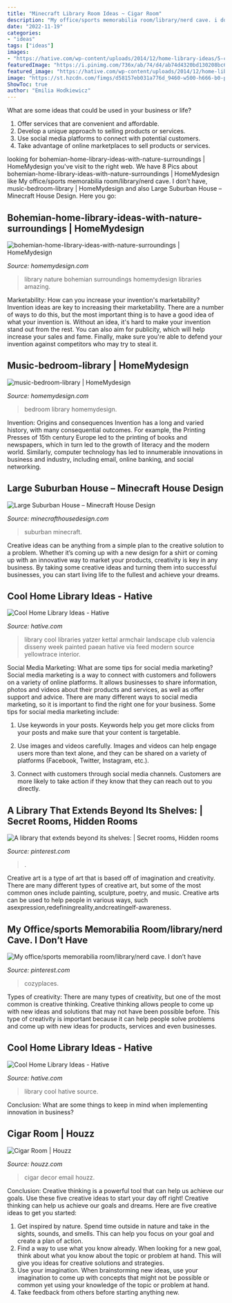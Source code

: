 ```yaml
---
title: "Minecraft Library Room Ideas ~ Cigar Room"
description: "My office/sports memorabilia room/library/nerd cave. i don’t have"
date: "2022-11-19"
categories:
- "ideas"
tags: ["ideas"]
images:
- "https://hative.com/wp-content/uploads/2014/12/home-library-ideas/5-cool-home-library-ideas.jpg"
featuredImage: "https://i.pinimg.com/736x/ab/74/d4/ab74d4320bd130208bc6a3e2fe343c73.jpg"
featured_image: "https://hative.com/wp-content/uploads/2014/12/home-library-ideas/5-cool-home-library-ideas.jpg"
image: "https://st.hzcdn.com/fimgs/d58157eb031a776d_9460-w500-h666-b0-p0--traditional-family-room.jpg"
ShowToc: true
author: "Emilia Hodkiewicz"
---
```



What are some ideas that could be used in your business or life?
1. Offer services that are convenient and affordable.
2. Develop a unique approach to selling products or services.
3. Use social media platforms to connect with potential customers. 
4. Take advantage of online marketplaces to sell products or services.

	

		
looking for bohemian-home-library-ideas-with-nature-surroundings | HomeMydesign you've visit to the right web. We have 8 Pics about bohemian-home-library-ideas-with-nature-surroundings | HomeMydesign like My office/sports memorabilia room/library/nerd cave. I don’t have, music-bedroom-library | HomeMydesign and also Large Suburban House – Minecraft House Design. Here you go:
		
    
## Bohemian-home-library-ideas-with-nature-surroundings | HomeMydesign

<img loading=lazy src="https://homemydesign.com/wp-content/uploads/2018/08/bohemian-home-library-ideas-with-nature-surroundings.jpg" onerror="this.onerror=null;this.src='https://tse3.mm.bing.net/th?id=OIP.f-XSSSDrvnTz39bF0YQnPwHaLH&amp;pid=15.1';" alt="bohemian-home-library-ideas-with-nature-surroundings | HomeMydesign">

_Source: homemydesign.com_

>library nature bohemian surroundings homemydesign libraries amazing. 

	

Marketability: How can you increase your invention's marketability?
Invention ideas are key to increasing their marketability. There are a number of ways to do this, but the most important thing is to have a good idea of what your invention is. Without an idea, it's hard to make your invention stand out from the rest. You can also aim for publicity, which will help increase your sales and fame. Finally, make sure you're able to defend your invention against competitors who may try to steal it.

    
## Music-bedroom-library | HomeMydesign

<img loading=lazy src="https://homemydesign.com/wp-content/uploads/2014/11/music-bedroom-library.jpg" onerror="this.onerror=null;this.src='https://tse4.mm.bing.net/th?id=OIP.fGSR9-vcHWNcrEVifStQvQHaKp&amp;pid=15.1';" alt="music-bedroom-library | HomeMydesign">

_Source: homemydesign.com_

>bedroom library homemydesign. 

	

Invention: Origins and consequences
Invention has a long and varied history, with many consequential outcomes. For example, the Printing Presses of 15th century Europe led to the printing of books and newspapers, which in turn led to the growth of literacy and the modern world. Similarly, computer technology has led to innumerable innovations in business and industry, including email, online banking, and social networking.

    
## Large Suburban House – Minecraft House Design

<img loading=lazy src="https://minecrafthousedesign.com/wp-content/uploads/2015/07/Large-Suburban-House-minecraft-building-amazing-idea-download-10.jpg" onerror="this.onerror=null;this.src='https://tse1.mm.bing.net/th?id=OIP.6gD-wMERL1QK2TxnulUExgHaEo&amp;pid=15.1';" alt="Large Suburban House – Minecraft House Design">

_Source: minecrafthousedesign.com_

>suburban minecraft. 

	

Creative ideas can be anything from a simple plan to the creative solution to a problem. Whether it’s coming up with a new design for a shirt or coming up with an innovative way to market your products, creativity is key in any business. By taking some creative ideas and turning them into successful businesses, you can start living life to the fullest and achieve your dreams.

    
## Cool Home Library Ideas - Hative

<img loading=lazy src="https://hative.com/wp-content/uploads/2014/12/home-library-ideas/16-cool-home-library-ideas.jpg" onerror="this.onerror=null;this.src='https://tse4.mm.bing.net/th?id=OIP.n4QwcvHc3VaEXmYw6QBFIAHaLG&amp;pid=15.1';" alt="Cool Home Library Ideas - Hative">

_Source: hative.com_

>library cool libraries yatzer kettal armchair landscape club valencia disseny week painted paean hative via feed modern source yellowtrace interior. 

	

Social Media Marketing: What are some tips for social media marketing?
Social media marketing is a way to connect with customers and followers on a variety of online platforms. It allows businesses to share information, photos and videos about their products and services, as well as offer support and advice. There are many different ways to social media marketing, so it is important to find the right one for your business. Some tips for social media marketing include:
1. Use keywords in your posts. Keywords help you get more clicks from your posts and make sure that your content is targetable.

2. Use images and videos carefully. Images and videos can help engage users more than text alone, and they can be shared on a variety of platforms (Facebook, Twitter, Instagram, etc.).

3. Connect with customers through social media channels. Customers are more likely to take action if they know that they can reach out to you directly.

    
## A Library That Extends Beyond Its Shelves: | Secret Rooms, Hidden Rooms

<img loading=lazy src="https://i.pinimg.com/736x/e1/13/a9/e113a970eb6012452265f578264a2dbd--bookcase-door-bookshelves.jpg" onerror="this.onerror=null;this.src='https://tse4.mm.bing.net/th?id=OIP.Fev3i-EoRf3JiBxH4p8hkwHaJ3&amp;pid=15.1';" alt="A library that extends beyond its shelves: | Secret rooms, Hidden rooms">

_Source: pinterest.com_

>. 

	

Creative art is a type of art that is based off of imagination and creativity. There are many different types of creative art, but some of the most common ones include painting, sculpture, poetry, and music. Creative arts can be used to help people in various ways, such asexpression,redefiningreality,andcreatingelf-awareness.

    
## My Office/sports Memorabilia Room/library/nerd Cave. I Don’t Have

<img loading=lazy src="https://i.pinimg.com/736x/ab/74/d4/ab74d4320bd130208bc6a3e2fe343c73.jpg" onerror="this.onerror=null;this.src='https://tse3.mm.bing.net/th?id=OIP.C3ZZyMKdcW340uVf-KHKaQHaJ4&amp;pid=15.1';" alt="My office/sports memorabilia room/library/nerd cave. I don’t have">

_Source: pinterest.com_

>cozyplaces. 

	

Types of creativity:
There are many types of creativity, but one of the most common is creative thinking. Creative thinking allows people to come up with new ideas and solutions that may not have been possible before. This type of creativity is important because it can help people solve problems and come up with new ideas for products, services and even businesses.

    
## Cool Home Library Ideas - Hative

<img loading=lazy src="https://hative.com/wp-content/uploads/2014/12/home-library-ideas/5-cool-home-library-ideas.jpg" onerror="this.onerror=null;this.src='https://tse4.mm.bing.net/th?id=OIP.8PVUkpiAPHsT6xue2z_7PgHaLG&amp;pid=15.1';" alt="Cool Home Library Ideas - Hative">

_Source: hative.com_

>library cool hative source. 

	

Conclusion: What are some things to keep in mind when implementing innovation in business?
 

    
## Cigar Room | Houzz

<img loading=lazy src="https://st.hzcdn.com/fimgs/d58157eb031a776d_9460-w500-h666-b0-p0--traditional-family-room.jpg" onerror="this.onerror=null;this.src='https://tse3.mm.bing.net/th?id=OIP.Er83Tnnx8KenzXUg7GL5KgHaJ3&amp;pid=15.1';" alt="Cigar Room | Houzz">

_Source: houzz.com_

>cigar decor email houzz. 

	

Conclusion: Creative thinking is a powerful tool that can help us achieve our goals. Use these five creative ideas to start your day off right!
Creative thinking can help us achieve our goals and dreams. Here are five creative ideas to get you started: 
1. Get inspired by nature. Spend time outside in nature and take in the sights, sounds, and smells. This can help you focus on your goal and create a plan of action. 
2. Find a way to use what you know already. When looking for a new goal, think about what you know about the topic or problem at hand. This will give you ideas for creative solutions and strategies. 
3. Use your imagination. When brainstorming new ideas, use your imagination to come up with concepts that might not be possible or common yet using your knowledge of the topic or problem at hand. 
4. Take feedback from others before starting anything new.

